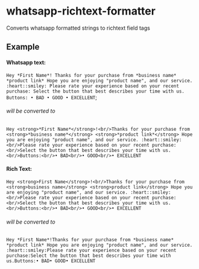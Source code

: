 # whatsapp-richtext-formatter
Converts whatsapp formatted strings to richtext field tags

## Example

#### Whatsapp text:
 `Hey *First Name*!
Thanks for your purchase from *business name* *product link* Hope you are enjoying "product name", and our service. :heart::smiley:
Please rate your experience based on your recent purchase:
Select the button that best describes your time with us.
Buttons:
• BAD
• GOOD
• EXCELLENT`;

###### will be converted to
```Hey <strong>*First Name*</strong>!<br/>Thanks for your purchase from <strong>*business name*</strong> <strong>*product link*</strong> Hope you are enjoying "product name", and our service. :heart::smiley:<br/>Please rate your experience based on your recent purchase:<br/>Select the button that best describes your time with us.<br/>Buttons:<br/>• BAD<br/>• GOOD<br/>• EXCELLENT```


#### Rich Text:
`Hey <strong>First Name</strong>!<br/>Thanks for your purchase from <strong>business name</strong> <strong>product link</strong> Hope you are enjoying "product name", and our service. :heart::smiley:<br/>Please rate your experience based on your recent purchase:<br/>Select the button that best describes your time with us.<br/>Buttons:<br/>• BAD<br/>• GOOD<br/>• EXCELLENT`

###### will be converted to

`Hey *First Name*!Thanks for your purchase from *business name* *product link* Hope you are enjoying "product name", and our service. :heart::smiley:Please rate your experience based on your recent purchase:Select the button that best describes your time with us.Buttons:• BAD• GOOD• EXCELLENT`
